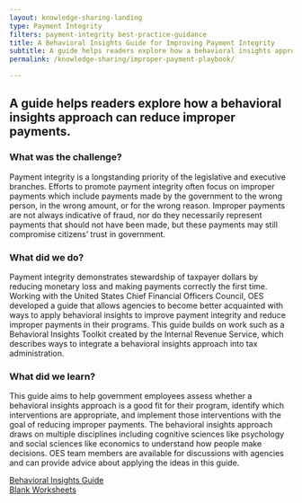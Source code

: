 ```yaml
---
layout: knowledge-sharing-landing
type: Payment Integrity
filters: payment-integrity best-practice-guidance
title: A Behavioral Insights Guide for Improving Payment Integrity
subtitle: A guide helps readers explore how a behavioral insights approach can reduce improper payments.
permalink: /knowledge-sharing/improper-payment-playbook/

---
```


## A guide helps readers explore how a behavioral insights approach can reduce improper payments.

### What was the challenge?  
Payment integrity is a longstanding priority of the legislative and executive branches. Efforts to promote payment integrity often focus on improper payments which include payments made by the government to the wrong person, in the wrong amount, or for the wrong reason. Improper payments are not always indicative of fraud, nor do they necessarily represent payments that should not have been made, but these payments may still compromise citizens’ trust in government.

### What did we do?  
Payment integrity demonstrates stewardship of taxpayer dollars by reducing monetary loss and making payments correctly the first time. Working with the United States Chief Financial Officers Council, OES developed a guide that allows agencies to become better acquainted with ways to apply behavioral insights to improve payment integrity and reduce improper payments in their programs. This guide builds on work such as a Behavioral Insights Toolkit created by the Internal Revenue Service, which describes ways to integrate a behavioral insights approach into tax administration.

### What did we learn?
This guide aims to help government employees assess whether a behavioral insights approach is a good fit for their program, identify which interventions are appropriate, and implement those interventions with the goal of reducing improper payments. The behavioral insights approach draws on multiple disciplines including cognitive sciences like psychology and social sciences like economics to understand how people make decisions. OES team members are available for discussions with agencies and can provide advice about applying the ideas in this guide.

<a class="margin-top-1 text-no-underline text-white margin-bottom-1 usa-button usa-button--secondary bg-red border-0 padding-2" href="{{site.baseurl}}/assets/files/Behavioral Insights Guide for Improving Payment Integrity.pdf">Behavioral Insights Guide</a>   
<a class="margin-top-1 text-no-underline text-white margin-bottom-1 usa-button usa-button--secondary bg-red border-0 padding-2" href="{{site.baseurl}}/assets/files/Behavioral Insights Guide for Improving Payment Integrity - Worksheets.pdf">Blank Worksheets</a>